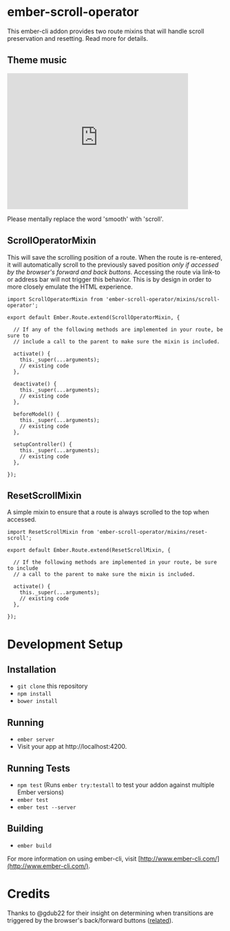 # ember-scroll-operator

This ember-cli addon provides two route mixins that will handle scroll preservation and resetting. Read more for details.

## Theme music

<iframe width="420" height="315" src="https://www.youtube.com/embed/cA9gUspn6gc" frameborder="0" allowfullscreen></iframe>

Please mentally replace the word 'smooth' with 'scroll'.

## ScrollOperatorMixin

This will save the scrolling position of a route. When the route is re-entered, it will automatically scroll to the previously saved position *only if accessed by the browser's forward and back buttons*. Accessing the route via link-to or address bar will not trigger this behavior. This is by design in order to more closely emulate the HTML experience.

```
import ScrollOperatorMixin from 'ember-scroll-operator/mixins/scroll-operator';

export default Ember.Route.extend(ScrollOperatorMixin, {

  // If any of the following methods are implemented in your route, be sure to
  // include a call to the parent to make sure the mixin is included.

  activate() {
    this._super(...arguments);
    // existing code
  },

  deactivate() {
    this._super(...arguments);
    // existing code
  },

  beforeModel() {
    this._super(...arguments);
    // existing code
  },

  setupController() {
    this._super(...arguments);
    // existing code
  },

});
```

## ResetScrollMixin

A simple mixin to ensure that a route is always scrolled to the top when accessed.

```
import ResetScrollMixin from 'ember-scroll-operator/mixins/reset-scroll';

export default Ember.Route.extend(ResetScrollMixin, {

  // If the following methods are implemented in your route, be sure to include
  // a call to the parent to make sure the mixin is included.

  activate() {
    this._super(...arguments);
    // existing code
  },

});
```

# Development Setup

## Installation

* `git clone` this repository
* `npm install`
* `bower install`

## Running

* `ember server`
* Visit your app at http://localhost:4200.

## Running Tests

* `npm test` (Runs `ember try:testall` to test your addon against multiple Ember versions)
* `ember test`
* `ember test --server`

## Building

* `ember build`

For more information on using ember-cli, visit [http://www.ember-cli.com/](http://www.ember-cli.com/).

# Credits

Thanks to @gdub22 for their insight on determining when transitions are triggered by the browser's back/forward buttons ([related](https://github.com/emberjs/ember.js/issues/3087#issuecomment-22064811)).
